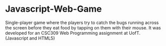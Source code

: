 # Javascript-Web-Game

Single-player game where the players try to catch the bugs running across the screen before they eat food by tapping on them with their mouse. It was developed for an CSC309 Web Programming assignment at UofT. (Javascript and HTML5)
